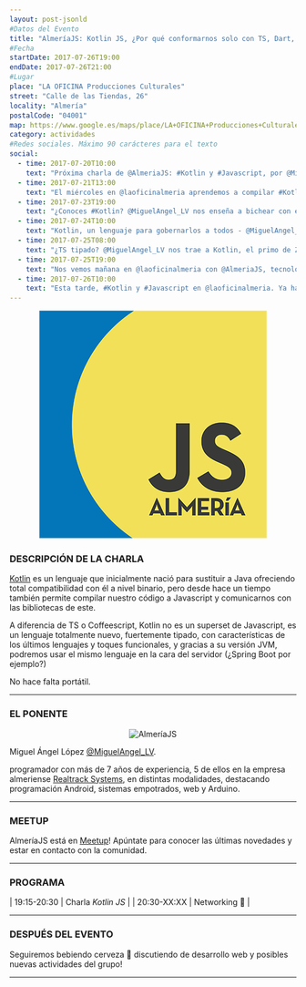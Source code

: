 ```yaml
---
layout: post-jsonld
#Datos del Evento
title: "AlmeríaJS: Kotlin JS, ¿Por qué conformarnos solo con TS, Dart, Coffeescript, JSX...?"
#Fecha
startDate: 2017-07-26T19:00
endDate: 2017-07-26T21:00
#Lugar
place: "LA OFICINA Producciones Culturales"
street: "Calle de las Tiendas, 26"
locality: "Almería"
postalCode: "04001"
map: https://www.google.es/maps/place/LA+OFICINA+Producciones+Culturales/@36.8407451,-2.4659522,15z/data=!4m2!3m1!1s0x0:0xcdfbe3a383b843eb?sa=X&ved=0ahUKEwiA3eLxnI7UAhUJ5xoKHV8ZD5UQ_BIIgQEwDg
category: actividades
#Redes sociales. Máximo 90 carácteres para el texto
social:	
  - time: 2017-07-20T10:00
    text: "Próxima charla de @AlmeriaJS: #Kotlin y #Javascript, por @MiguelAngel_LV"
  - time: 2017-07-21T13:00
    text: "El miércoles en @laoficinalmeria aprendemos a compilar #Kotlin a #Javascript, te apuntas?"
  - time: 2017-07-23T19:00
    text: "¿Conoces #Kotlin? @MiguelAngel_LV nos enseña a bichear con él en @AlmeriaJS"
  - time: 2017-07-24T10:00
    text: "Kotlin, un lenguaje para gobernarlos a todos - @MiguelAngel_LV @AlmeriaJS"
  - time: 2017-07-25T08:00
    text: "¿TS tipado? @MiguelAngel_LV nos trae a Kotlin, el primo de Zumosol. Más fuerte, más tipado"
  - time: 2017-07-25T19:00
    text: "Nos vemos mañana en @laoficinalmeria con @AlmeriaJS, tecnología y cañas!"
  - time: 2017-07-26T10:00
    text: "Esta tarde, #Kotlin y #Javascript en @laoficinalmeria. Ya habrá verano para ir a la playa."
---
```


<p align="center">
  <img src="/recursos/2017-06-01/almeriajs/js.png" alt="AlmeríaJS" width="400px"/>
</p>

### DESCRIPCIÓN DE LA CHARLA
[Kotlin](https://kotlinlang.org/) es un lenguaje que inicialmente nació para sustituir a Java ofreciendo total compatibilidad con él a nivel binario, pero desde hace un tiempo también permite compilar nuestro código a Javascript y comunicarnos con las bibliotecas de este.

A diferencia de TS o Coffeescript, Kotlin no es un superset de Javascript, es un lenguaje totalmente nuevo, fuertemente tipado, con características de los últimos lenguajes y toques funcionales, y gracias a su versión JVM, podremos usar el mismo lenguaje en la cara del servidor (¿Spring Boot por ejemplo?)

No hace falta portátil.

---

### EL PONENTE
<p align="center">
  <img src="https://pbs.twimg.com/profile_images/727877096022941698/TTFMu6oJ_400x400.jpg" alt="AlmeríaJS" width="400px"/>
</p>

Miguel Ángel López [@MiguelAngel_LV](https://twitter.com/MiguelAngel_LV).

programador con más de 7 años de experiencia, 5 de ellos en la empresa almeriense [Realtrack Systems](https://twitter.com/realtracksystem), en distintas modalidades, destacando programación Android, sistemas empotrados, web y Arduino.

---

### MEETUP
AlmeríaJS está en [Meetup](https://www.meetup.com/es-ES/almeriajs/)! Apúntate para conocer las últimas novedades y estar en contacto con la comunidad.

---

### PROGRAMA
| 19:15-20:30 | Charla _Kotlin JS_ |
| 20:30-XX:XX | Networking 🍻 |


---

### DESPUÉS DEL EVENTO
Seguiremos bebiendo cerveza 🍻 discutiendo de desarrollo web y posibles nuevas actividades del grupo!

---


